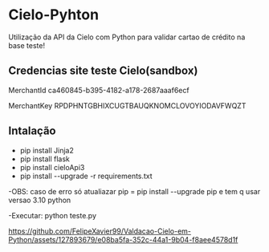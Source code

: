 # Cielo-Pyhton
Utilização da API da Cielo com Python para validar cartao de crédito na base teste!

## Credencias site teste Cielo(sandbox)

MerchantId
ca460845-b395-4182-a178-2687aaaf6ecf


MerchantKey
RPDPHNTGBHIXCUGTBAUQKNOMCLOVOYIODAVFWQZT


## Intalação
- pip install Jinja2
- pip install flask 
- pip install cieloApi3
- pip install  --upgrade -r requirements.txt
 
-OBS: caso de erro só atualiazar  pip =  pip install --upgrade pip e tem q usar versao 3.10 python

-Executar:  python teste.py



https://github.com/FelipeXavier99/Valdacao-Cielo-em-Python/assets/127893679/e08ba5fa-352c-44a1-9b04-f8aee4578d1f



